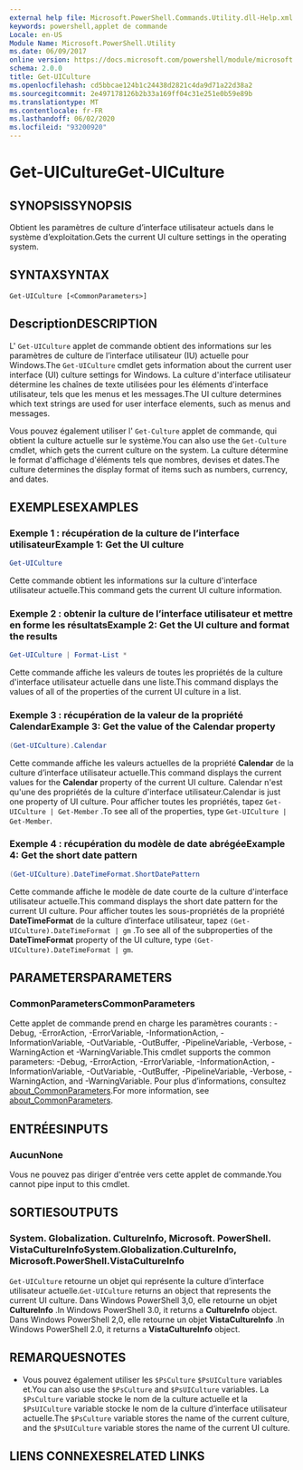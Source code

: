 ```yaml
---
external help file: Microsoft.PowerShell.Commands.Utility.dll-Help.xml
keywords: powershell,applet de commande
Locale: en-US
Module Name: Microsoft.PowerShell.Utility
ms.date: 06/09/2017
online version: https://docs.microsoft.com/powershell/module/microsoft.powershell.utility/get-uiculture?view=powershell-7&WT.mc_id=ps-gethelp
schema: 2.0.0
title: Get-UICulture
ms.openlocfilehash: cd5bbcae124b1c24438d2821c4da9d71a22d38a2
ms.sourcegitcommit: 2e497178126b2b33a169ff04c31e251e0b59e89b
ms.translationtype: MT
ms.contentlocale: fr-FR
ms.lasthandoff: 06/02/2020
ms.locfileid: "93200920"
---
```

# <span data-ttu-id="192c7-103">Get-UICulture</span><span class="sxs-lookup"><span data-stu-id="192c7-103">Get-UICulture</span></span>

## <span data-ttu-id="192c7-104">SYNOPSIS</span><span class="sxs-lookup"><span data-stu-id="192c7-104">SYNOPSIS</span></span>
<span data-ttu-id="192c7-105">Obtient les paramètres de culture d’interface utilisateur actuels dans le système d’exploitation.</span><span class="sxs-lookup"><span data-stu-id="192c7-105">Gets the current UI culture settings in the operating system.</span></span>

## <span data-ttu-id="192c7-106">SYNTAX</span><span class="sxs-lookup"><span data-stu-id="192c7-106">SYNTAX</span></span>

```
Get-UICulture [<CommonParameters>]
```

## <span data-ttu-id="192c7-107">Description</span><span class="sxs-lookup"><span data-stu-id="192c7-107">DESCRIPTION</span></span>

<span data-ttu-id="192c7-108">L' `Get-UICulture` applet de commande obtient des informations sur les paramètres de culture de l’interface utilisateur (IU) actuelle pour Windows.</span><span class="sxs-lookup"><span data-stu-id="192c7-108">The `Get-UICulture` cmdlet gets information about the current user interface (UI) culture settings for Windows.</span></span>
<span data-ttu-id="192c7-109">La culture d'interface utilisateur détermine les chaînes de texte utilisées pour les éléments d'interface utilisateur, tels que les menus et les messages.</span><span class="sxs-lookup"><span data-stu-id="192c7-109">The UI culture determines which text strings are used for user interface elements, such as menus and messages.</span></span>

<span data-ttu-id="192c7-110">Vous pouvez également utiliser l' `Get-Culture` applet de commande, qui obtient la culture actuelle sur le système.</span><span class="sxs-lookup"><span data-stu-id="192c7-110">You can also use the `Get-Culture` cmdlet, which gets the current culture on the system.</span></span>
<span data-ttu-id="192c7-111">La culture détermine le format d'affichage d'éléments tels que nombres, devises et dates.</span><span class="sxs-lookup"><span data-stu-id="192c7-111">The culture determines the display format of items such as numbers, currency, and dates.</span></span>

## <span data-ttu-id="192c7-112">EXEMPLES</span><span class="sxs-lookup"><span data-stu-id="192c7-112">EXAMPLES</span></span>

### <span data-ttu-id="192c7-113">Exemple 1 : récupération de la culture de l’interface utilisateur</span><span class="sxs-lookup"><span data-stu-id="192c7-113">Example 1: Get the UI culture</span></span>

```powershell
Get-UICulture
```

<span data-ttu-id="192c7-114">Cette commande obtient les informations sur la culture d'interface utilisateur actuelle.</span><span class="sxs-lookup"><span data-stu-id="192c7-114">This command gets the current UI culture information.</span></span>

### <span data-ttu-id="192c7-115">Exemple 2 : obtenir la culture de l’interface utilisateur et mettre en forme les résultats</span><span class="sxs-lookup"><span data-stu-id="192c7-115">Example 2: Get the UI culture and format the results</span></span>

```powershell
Get-UICulture | Format-List *
```

<span data-ttu-id="192c7-116">Cette commande affiche les valeurs de toutes les propriétés de la culture d'interface utilisateur actuelle dans une liste.</span><span class="sxs-lookup"><span data-stu-id="192c7-116">This command displays the values of all of the properties of the current UI culture in a list.</span></span>

### <span data-ttu-id="192c7-117">Exemple 3 : récupération de la valeur de la propriété Calendar</span><span class="sxs-lookup"><span data-stu-id="192c7-117">Example 3: Get the value of the Calendar property</span></span>

```powershell
(Get-UICulture).Calendar
```

<span data-ttu-id="192c7-118">Cette commande affiche les valeurs actuelles de la propriété **Calendar** de la culture d’interface utilisateur actuelle.</span><span class="sxs-lookup"><span data-stu-id="192c7-118">This command displays the current values for the **Calendar** property of the current UI culture.</span></span>
<span data-ttu-id="192c7-119">Calendar n'est qu'une des propriétés de la culture d'interface utilisateur.</span><span class="sxs-lookup"><span data-stu-id="192c7-119">Calendar is just one property of UI culture.</span></span>
<span data-ttu-id="192c7-120">Pour afficher toutes les propriétés, tapez `Get-UICulture | Get-Member` .</span><span class="sxs-lookup"><span data-stu-id="192c7-120">To see all of the properties, type `Get-UICulture | Get-Member`.</span></span>

### <span data-ttu-id="192c7-121">Exemple 4 : récupération du modèle de date abrégée</span><span class="sxs-lookup"><span data-stu-id="192c7-121">Example 4: Get the short date pattern</span></span>

```powershell
(Get-UICulture).DateTimeFormat.ShortDatePattern
```

<span data-ttu-id="192c7-122">Cette commande affiche le modèle de date courte de la culture d'interface utilisateur actuelle.</span><span class="sxs-lookup"><span data-stu-id="192c7-122">This command displays the short date pattern for the current UI culture.</span></span>
<span data-ttu-id="192c7-123">Pour afficher toutes les sous-propriétés de la propriété **DateTimeFormat** de la culture d’interface utilisateur, tapez `(Get-UICulture).DateTimeFormat | gm` .</span><span class="sxs-lookup"><span data-stu-id="192c7-123">To see all of the subproperties of the **DateTimeFormat** property of the UI culture, type `(Get-UICulture).DateTimeFormat | gm`.</span></span>

## <span data-ttu-id="192c7-124">PARAMETERS</span><span class="sxs-lookup"><span data-stu-id="192c7-124">PARAMETERS</span></span>

### <span data-ttu-id="192c7-125">CommonParameters</span><span class="sxs-lookup"><span data-stu-id="192c7-125">CommonParameters</span></span>

<span data-ttu-id="192c7-126">Cette applet de commande prend en charge les paramètres courants : -Debug, -ErrorAction, -ErrorVariable, -InformationAction, -InformationVariable, -OutVariable, -OutBuffer, -PipelineVariable, -Verbose, -WarningAction et -WarningVariable.</span><span class="sxs-lookup"><span data-stu-id="192c7-126">This cmdlet supports the common parameters: -Debug, -ErrorAction, -ErrorVariable, -InformationAction, -InformationVariable, -OutVariable, -OutBuffer, -PipelineVariable, -Verbose, -WarningAction, and -WarningVariable.</span></span> <span data-ttu-id="192c7-127">Pour plus d’informations, consultez [about_CommonParameters](../Microsoft.PowerShell.Core/About/about_CommonParameters.md).</span><span class="sxs-lookup"><span data-stu-id="192c7-127">For more information, see [about_CommonParameters](../Microsoft.PowerShell.Core/About/about_CommonParameters.md).</span></span>

## <span data-ttu-id="192c7-128">ENTRÉES</span><span class="sxs-lookup"><span data-stu-id="192c7-128">INPUTS</span></span>

### <span data-ttu-id="192c7-129">Aucun</span><span class="sxs-lookup"><span data-stu-id="192c7-129">None</span></span>

<span data-ttu-id="192c7-130">Vous ne pouvez pas diriger d'entrée vers cette applet de commande.</span><span class="sxs-lookup"><span data-stu-id="192c7-130">You cannot pipe input to this cmdlet.</span></span>

## <span data-ttu-id="192c7-131">SORTIES</span><span class="sxs-lookup"><span data-stu-id="192c7-131">OUTPUTS</span></span>

### <span data-ttu-id="192c7-132">System. Globalization. CultureInfo, Microsoft. PowerShell. VistaCultureInfo</span><span class="sxs-lookup"><span data-stu-id="192c7-132">System.Globalization.CultureInfo, Microsoft.PowerShell.VistaCultureInfo</span></span>

<span data-ttu-id="192c7-133">`Get-UICulture` retourne un objet qui représente la culture d’interface utilisateur actuelle.</span><span class="sxs-lookup"><span data-stu-id="192c7-133">`Get-UICulture` returns an object that represents the current UI culture.</span></span>
<span data-ttu-id="192c7-134">Dans Windows PowerShell 3,0, elle retourne un objet **CultureInfo** .</span><span class="sxs-lookup"><span data-stu-id="192c7-134">In Windows PowerShell 3.0, it returns a **CultureInfo** object.</span></span>
<span data-ttu-id="192c7-135">Dans Windows PowerShell 2,0, elle retourne un objet **VistaCultureInfo** .</span><span class="sxs-lookup"><span data-stu-id="192c7-135">In Windows PowerShell 2.0, it returns a **VistaCultureInfo** object.</span></span>

## <span data-ttu-id="192c7-136">REMARQUES</span><span class="sxs-lookup"><span data-stu-id="192c7-136">NOTES</span></span>

- <span data-ttu-id="192c7-137">Vous pouvez également utiliser les `$PsCulture` `$PsUICulture` variables et.</span><span class="sxs-lookup"><span data-stu-id="192c7-137">You can also use the `$PsCulture` and `$PsUICulture` variables.</span></span> <span data-ttu-id="192c7-138">La `$PsCulture` variable stocke le nom de la culture actuelle et la `$PsUICulture` variable stocke le nom de la culture d’interface utilisateur actuelle.</span><span class="sxs-lookup"><span data-stu-id="192c7-138">The `$PsCulture` variable stores the name of the current culture, and the `$PsUICulture` variable stores the name of the current UI culture.</span></span>

## <span data-ttu-id="192c7-139">LIENS CONNEXES</span><span class="sxs-lookup"><span data-stu-id="192c7-139">RELATED LINKS</span></span>
